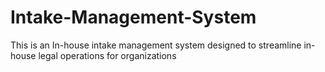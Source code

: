# Intake-Management-System
This is an In-house intake management system designed to streamline in-house legal operations for organizations

